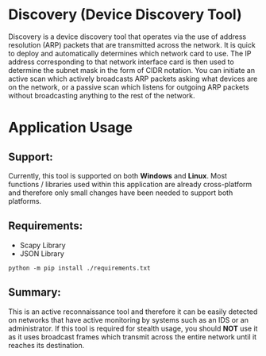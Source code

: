 # Discovery (Device Discovery Tool)
Discovery is a device discovery tool that operates via the use of address resolution (ARP) packets that are transmitted across the network. It is quick to deploy and automatically determines which network card to use. The IP address corresponding to that network interface card is then used to determine the subnet mask in the form of CIDR notation. You can initiate an active scan which actively broadcasts ARP packets asking what devices are on the network, or a passive scan which listens for outgoing ARP packets without broadcasting anything to the rest of the network.
# Application Usage
## Support:
Currently, this tool is supported on both **Windows** and **Linux**. Most functions / libraries used within this application are already cross-platform and therefore only small changes have been needed to support both platforms.
## Requirements:
- Scapy Library
- JSON Library
```
python -m pip install ./requirements.txt
```
## Summary:
This is an active reconnaissance tool and therefore it can be easily detected on networks that have active monitoring by systems such as an IDS or an administrator. If this tool is required for stealth usage, you should **NOT** use it as it uses broadcast frames which transmit across the entire network until it reaches its destination.
